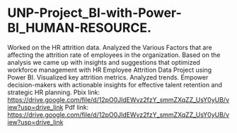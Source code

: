 # UNP-Project_BI-with-Power-BI_HUMAN-RESOURCE.
Worked on the HR attrition data. 
Analyzed the Various Factors that are affecting the attrition rate of employees in the organization.
Based on  the analysis we came up with insights and suggestions that optimized workforce management with HR Employee Attrition Data Project using Power BI.
 Visualized key attrition metrics.
 Analyzed trends. 
Empower decision-makers with actionable insights for effective talent retention and strategic HR planning.
Pbix link: https://drive.google.com/file/d/12pO0JldEWvz2fzY_smmZXqZZ_UsY0yUB/view?usp=drive_link
Pdf link: https://drive.google.com/file/d/12pO0JldEWvz2fzY_smmZXqZZ_UsY0yUB/view?usp=drive_link
